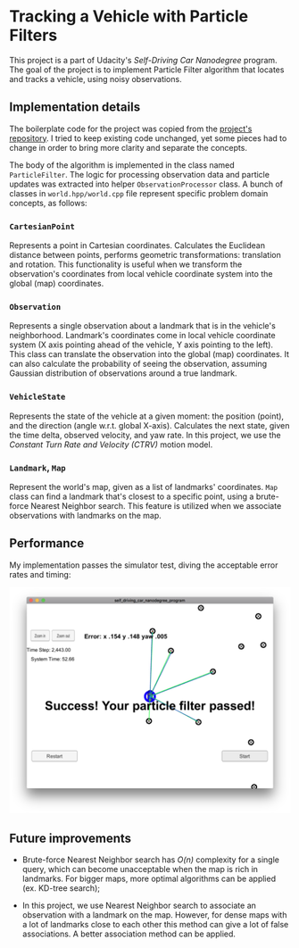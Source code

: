 # Tracking a Vehicle with Particle Filters

This project is a part of Udacity's *Self-Driving Car Nanodegree* program. The
goal of the project is to implement Particle Filter algorithm that
locates and tracks a vehicle, using noisy observations. 

## Implementation details 

The boilerplate code for the project was copied from the
[project's repository](https://github.com/udacity/CarND-Kidnapped-Vehicle-Project). I
tried to keep existing code unchanged, yet some pieces had to change in order to
bring more clarity and separate the concepts.

The body of the algorithm is implemented in the class named
`ParticleFilter`. The logic for processing observation data and particle updates
was extracted into helper `ObservationProcessor` class. A bunch of classes in
`world.hpp/world.cpp` file represent specific problem domain concepts, as
follows:

### `CartesianPoint`

Represents a point in Cartesian coordinates. Calculates the Euclidean distance
between points, performs geometric transformations: translation and
rotation. This functionality is useful when we transform the observation's
coordinates from local vehicle coordinate system into the global (map)
coordinates.

### `Observation`

Represents a single observation about a landmark that is in the vehicle's
neighborhood. Landmark's coordinates come in local vehicle coordinate system (X
axis pointing ahead of the vehicle, Y axis pointing to the left). This class can
translate the observation into the global (map) coordinates. It can also
calculate the probability of seeing the observation, assuming Gaussian
distribution of observations around a true landmark. 

### `VehicleState`

Represents the state of the vehicle at a given moment: the position (point), and
the direction (angle w.r.t. global X-axis). Calculates the next state, given the
time delta, observed velocity, and yaw rate. In this project, we use the
*Constant Turn Rate and Velocity (CTRV)* motion model. 

### `Landmark`, `Map`

Represent the world's map, given as a list of landmarks' coordinates. `Map`
class can find a landmark that's closest to a specific point, using a brute-force
Nearest Neighbor search. This feature is utilized when we associate observations
with landmarks on the map. 

## Performance

My implementation passes the simulator test, diving the acceptable error rates
and timing:

![Screenshot](writeup/screenshot.png)

## Future improvements

* Brute-force Nearest Neighbor search has *O(n)* complexity for a single query,
  which can become unacceptable when the map is rich in landmarks. For bigger
  maps, more optimal algorithms can be applied (ex. KD-tree search);
  
* In this project, we use Nearest Neighbor search to associate an observation
  with a landmark on the map. However, for dense maps with a lot of landmarks
  close to each other this method can give a lot of false associations. A better
  association method can be applied. 
  
  
  
